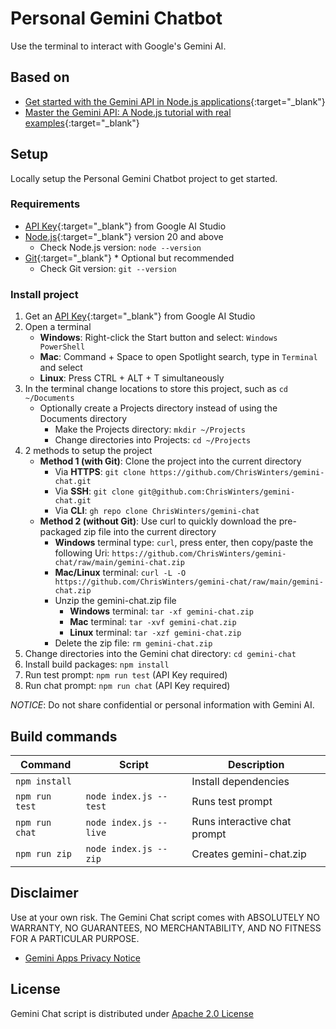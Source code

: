 # Personal Gemini Chatbot

Use the terminal to interact with Google's Gemini AI.

## Based on

- [Get started with the Gemini API in Node.js applications](https://ai.google.dev/tutorials/get_started_node){:target="_blank"}
- [Master the Gemini API: A Node.js tutorial with real examples](https://www.youtube.com/watch?v=Z8F6FvMrN4o){:target="_blank"}

## Setup

Locally setup the Personal Gemini Chatbot project to get started.

### Requirements

- [API Key](https://aistudio.google.com/app/apikey){:target="_blank"} from Google AI Studio
- [Node.js](https://nodejs.org/en/download){:target="_blank"} version 20 and above
  - Check Node.js version: ` node --version `
- [Git](https://git-scm.com/downloads){:target="_blank"} * Optional but recommended
  - Check Git version: ` git --version `

### Install project

1. Get an [API Key](https://aistudio.google.com/app/apikey){:target="_blank"} from Google AI Studio
2. Open a terminal
   - **Windows**: Right-click the Start button and select: ` Windows PowerShell `
   - **Mac**: Command + Space to open Spotlight search, type in ` Terminal ` and select
   - **Linux**: Press CTRL + ALT + T simultaneously
3. In the terminal change locations to store this project, such as ` cd ~/Documents `
   - Optionally create a Projects directory instead of using the Documents directory
     - Make the Projects directory: ` mkdir ~/Projects `
     - Change directories into Projects: ` cd ~/Projects `
4. 2 methods to setup the project
   - **Method 1 (with Git)**: Clone the project into the current directory
     - Via **HTTPS**: ` git clone https://github.com/ChrisWinters/gemini-chat.git `
     - Via **SSH**: ` git clone git@github.com:ChrisWinters/gemini-chat.git `
     - Via **CLI**: ` gh repo clone ChrisWinters/gemini-chat `
   - **Method 2 (without Git)**: Use curl to quickly download the pre-packaged zip file into the current directory
     - **Windows** terminal type: ` curl `, press enter, then copy/paste the following Uri: ` https://github.com/ChrisWinters/gemini-chat/raw/main/gemini-chat.zip `
     - **Mac/Linux** terminal: ` curl -L -O https://github.com/ChrisWinters/gemini-chat/raw/main/gemini-chat.zip `
     - Unzip the gemini-chat.zip file
       - **Windows** terminal: ` tar -xf gemini-chat.zip `
       - **Mac** terminal: ` tar -xvf gemini-chat.zip `
       - **Linux** terminal: ` tar -xzf gemini-chat.zip `
     - Delete the zip file: ` rm gemini-chat.zip `
5. Change directories into the Gemini chat directory: ` cd gemini-chat `
6. Install build packages: ` npm install `
7. Run test prompt: ` npm run test ` (API Key required)
8. Run chat prompt: ` npm run chat ` (API Key required)

*NOTICE*: Do not share confidential or personal information with Gemini AI.

## Build commands

Command              | Script                       | Description
---                  | ---                          | ---
``` npm install ```  |                              | Install dependencies
``` npm run test ``` | ``` node index.js --test ``` | Runs test prompt
``` npm run chat ``` | ``` node index.js --live ``` | Runs interactive chat prompt
``` npm run zip ```  | ``` node index.js --zip ```  | Creates gemini-chat.zip

## Disclaimer

Use at your own risk. The Gemini Chat script comes with ABSOLUTELY NO WARRANTY, NO GUARANTEES, NO MERCHANTABILITY, AND NO FITNESS FOR A PARTICULAR PURPOSE.

- [Gemini Apps Privacy Notice](https://support.google.com/gemini/answer/13594961?hl=en)

## License

Gemini Chat script is distributed under [Apache 2.0 License](https://github.com/ChrisWinters/gemini-chat/blob/main/LICENSE)
